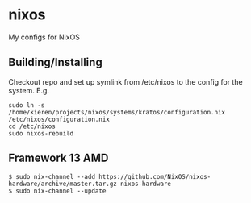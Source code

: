 # nixos
My configs for NixOS

## Building/Installing
Checkout repo and set up symlink from /etc/nixos to the config for the system. E.g.  
```
sudo ln -s /home/kieren/projects/nixos/systems/kratos/configuration.nix /etc/nixos/configuration.nix
cd /etc/nixos
sudo nixos-rebuild
```

## Framework 13 AMD
```
$ sudo nix-channel --add https://github.com/NixOS/nixos-hardware/archive/master.tar.gz nixos-hardware
$ sudo nix-channel --update
```